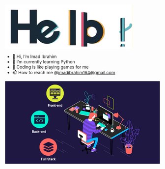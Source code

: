
![Test Automation](https://github.com/Imad-Ibrahim-K/Demo/blob/master/images/hello.gif)


- 👋 Hi, I’m Imad Ibrahim
- 🌱 I’m currently learning Python
- 💞️ Coding is like playing games for me
- 📫 How to reach me @imadibrahim164@gmail.com

<!---

--->

![alt text](https://github.com/Imad-Ibrahim-K/Demo/blob/master/images/p-7.gif)
